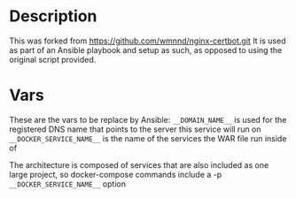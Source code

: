 # Description

This was forked from https://github.com/wmnnd/nginx-certbot.git It is used as part of an Ansible playbook and setup as such, as opposed to using the original script provided.

# Vars

These are the vars to be replace by Ansible:
`__DOMAIN_NAME__` is used for the registered DNS name that points to the server this service will run on
`__DOCKER_SERVICE_NAME__` is the name of the services the WAR file run inside of

The architecture is composed of services that are also included as one large project,
   so docker-compose commands include a -p `__DOCKER_SERVICE_NAME__` option
